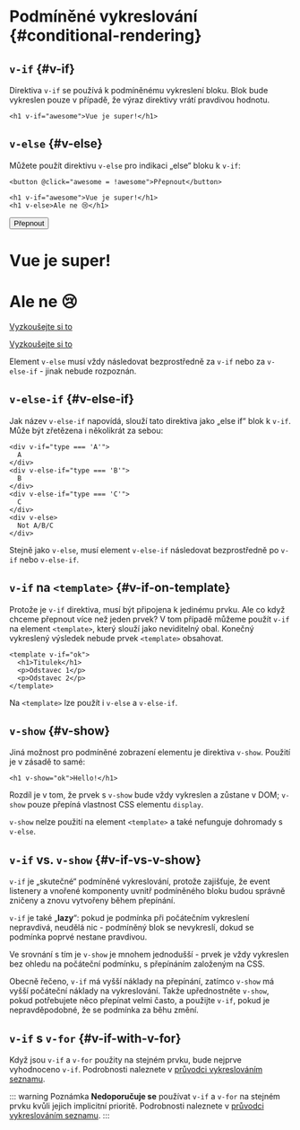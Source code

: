 # Podmíněné vykreslování {#conditional-rendering}

<div class="options-api">
  <VueSchoolLink href="https://vueschool.io/lessons/conditional-rendering-in-vue-3" title="Lekce o podmíněném vykreslování ve Vue.js zdarma"/>
</div>

<div class="composition-api">
  <VueSchoolLink href="https://vueschool.io/lessons/vue-fundamentals-capi-conditionals-in-vue" title="Lekce o podmíněném vykreslování ve Vue.js zdarma"/>
</div>

<script setup>
import { ref } from 'vue'
const awesome = ref(true)
</script>

## `v-if` {#v-if}

Direktiva `v-if` se používá k podmíněnému vykreslení bloku. Blok bude vykreslen pouze v případě, že výraz direktivy vrátí pravdivou hodnotu.

```vue-html
<h1 v-if="awesome">Vue je super!</h1>
```

## `v-else` {#v-else}

Můžete použít direktivu `v-else` pro indikaci „else“ bloku k `v-if`:

```vue-html
<button @click="awesome = !awesome">Přepnout</button>

<h1 v-if="awesome">Vue je super!</h1>
<h1 v-else>Ale ne 😢</h1>
```

<div class="demo">
  <button @click="awesome = !awesome">Přepnout</button>
  <h1 v-if="awesome">Vue je super!</h1>
  <h1 v-else>Ale ne 😢</h1>
</div>

<div class="composition-api">

[Vyzkoušejte si to](https://play.vuejs.org/#eNpFjkEOgjAQRa8ydIMulLA1hegJ3LnqBskAjdA27RQXhHu4M/GEHsEiKLv5mfdf/sBOxux7j+zAuCutNAQOyZtcKNkZbQkGsFjBCJXVHcQBjYUSqtTKERR3dLpDyCZmQ9bjViiezKKgCIGwM21BGBIAv3oireBYtrK8ZYKtgmg5BctJ13WLPJnhr0YQb1Lod7JaS4G8eATpfjMinjTphC8wtg7zcwNKw/v5eC1fnvwnsfEDwaha7w==)

</div>
<div class="options-api">

[Vyzkoušejte si to](https://play.vuejs.org/#eNpFjj0OwjAMha9iMsEAFWuVVnACNqYsoXV/RJpEqVOQqt6DDYkTcgRSWoplWX7y56fXs6O1u84jixlvM1dbSoXGuzWOIMdCekXQCw2QS5LrzbQLckje6VEJglDyhq1pMAZyHidkGG9hhObRYh0EYWOVJAwKgF88kdFwyFSdXRPBZidIYDWvgqVkylIhjyb4ayOIV3votnXxfwrk2SPU7S/PikfVfsRnGFWL6akCbeD9fLzmK4+WSGz4AA5dYQY=)

</div>

Element `v-else` musí vždy následovat bezprostředně za `v-if` nebo za `v-else-if` -&nbsp;jinak nebude rozpoznán.

## `v-else-if` {#v-else-if}

Jak název `v-else-if` napovídá, slouží tato direktiva jako „else if“ blok k `v-if`. Může být zřetězena i několikrát za sebou:

```vue-html
<div v-if="type === 'A'">
  A
</div>
<div v-else-if="type === 'B'">
  B
</div>
<div v-else-if="type === 'C'">
  C
</div>
<div v-else>
  Not A/B/C
</div>
```

Stejně jako `v-else`, musí element `v-else-if` následovat bezprostředně po `v-if` nebo `v-else-if`.

## `v-if` na `<template>` {#v-if-on-template}

Protože je `v-if` direktiva, musí být připojena k jedinému prvku. Ale co když chceme přepnout více než jeden prvek? V tom případě můžeme použít `v-if` na element `<template>`, který slouží jako neviditelný obal. Konečný vykreslený výsledek nebude prvek `<template>` obsahovat.

```vue-html
<template v-if="ok">
  <h1>Titulek</h1>
  <p>Odstavec 1</p>
  <p>Odstavec 2</p>
</template>
```

Na `<template>` lze použít i `v-else` a `v-else-if`.

## `v-show` {#v-show}

Jiná možnost pro podmíněné zobrazení elementu je direktiva `v-show`. Použití je v&nbsp;zásadě to samé:

```vue-html
<h1 v-show="ok">Hello!</h1>
```

Rozdíl je v tom, že prvek s `v-show` bude vždy vykreslen a zůstane v DOM; `v-show` pouze přepíná vlastnost CSS elementu `display`.

`v-show` nelze použití na element `<template>` a také nefunguje dohromady s `v-else`.

## `v-if` vs. `v-show` {#v-if-vs-v-show}

`v-if` je „skutečné“ podmíněné vykreslování, protože zajišťuje, že event listenery a&nbsp;vnořené komponenty uvnitř podmíněného bloku budou správně zničeny a znovu vytvořeny během přepínání.

`v-if` je také „**lazy**“: pokud je podmínka při počátečním vykreslení nepravdivá, neudělá nic - podmíněný blok se nevykreslí, dokud se podmínka poprvé nestane pravdivou.

Ve srovnání s tím je `v-show` je mnohem jednodušší - prvek je vždy vykreslen bez ohledu na počáteční podmínku, s přepínáním založeným na CSS.

Obecně řečeno, `v-if` má vyšší náklady na přepínání, zatímco `v-show` má vyšší počáteční náklady na vykreslování. Takže upřednostněte `v-show`, pokud potřebujete něco přepínat velmi často, a použijte `v-if`, pokud je nepravděpodobné, že se podmínka za běhu změní.

## `v-if` s `v-for` {#v-if-with-v-for}

Když jsou `v-if` a `v-for` použity na stejném prvku, bude nejprve vyhodnoceno `v-if`. Podrobnosti naleznete v [průvodci vykreslováním seznamu](list#v-for-with-v-if).

::: warning Poznámka
**Nedoporučuje se** používat `v-if` a `v-for` na stejném prvku kvůli jejich implicitní prioritě. Podrobnosti naleznete v [průvodci vykreslováním seznamu](list#v-for-with-v-if).
:::
